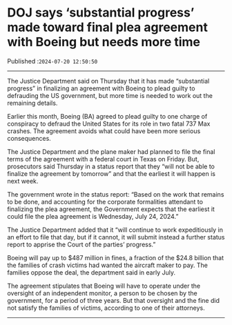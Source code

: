 # DOJ says ‘substantial progress’ made toward final plea agreement with Boeing but needs more time

Published :`2024-07-20 12:50:50`

---

The Justice Department said on Thursday that it has made “substantial progress” in finalizing an agreement with Boeing to plead guilty to defrauding the US government, but more time is needed to work out the remaining details.

Earlier this month, Boeing (BA) agreed to plead guilty to one charge of conspiracy to defraud the United States for its role in two fatal 737 Max crashes. The agreement avoids what could have been more serious consequences.

The Justice Department and the plane maker had planned to file the final terms of the agreement with a federal court in Texas on Friday. But, prosecutors said Thursday in a status report that they “will not be able to finalize the agreement by tomorrow” and that the earliest it will happen is next week.

The government wrote in the status report: “Based on the work that remains to be done, and accounting for the corporate formalities attendant to finalizing the plea agreement, the Government expects that the earliest it could file the plea agreement is Wednesday, July 24, 2024.”

The Justice Department added that it “will continue to work expeditiously in an effort to file that day, but if it cannot, it will submit instead a further status report to apprise the Court of the parties’ progress.”

Boeing will pay up to $487 million in fines, a fraction of the $24.8 billion that the families of crash victims had wanted the aircraft maker to pay. The families oppose the deal, the department said in early July.

The agreement stipulates that Boeing will have to operate under the oversight of an independent monitor, a person to be chosen by the government, for a period of three years. But that oversight and the fine did not satisfy the families of victims, according to one of their attorneys.

---

